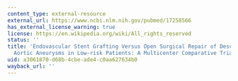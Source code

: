 ```yaml
---
content_type: external-resource
external_url: https://www.ncbi.nlm.nih.gov/pubmed/17258566
has_external_license_warning: true
license: https://en.wikipedia.org/wiki/All_rights_reserved
status: ''
title: 'Endovascular Stent Grafting Versus Open Surgical Repair of Descending Thoracic
  Aortic Aneurysms in Low-risk Patients: A Multicenter Comparative Trial'
uid: a3061870-d68b-4cbe-ade4-c0aa627634b0
wayback_url: ''
---
```

